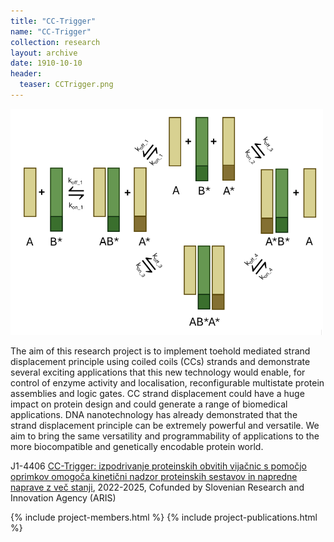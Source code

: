 ```yaml
---
title: "CC-Trigger"
name: "CC-Trigger"
collection: research
layout: archive
date: 1910-10-10
header:
  teaser: CCTrigger.png
---
```


<img src="/images/CCTrigger.png" alt="" style="width: 500px; height: auto;"/>


The aim of this research project is to implement toehold mediated strand displacement principle using coiled coils (CCs) strands and demonstrate several exciting applications that this new technology would enable, for control of enzyme activity and localisation, reconfigurable multistate protein assemblies and logic gates. CC strand displacement could have a huge impact on protein design and could generate a range of biomedical applications. DNA nanotechnology has already demonstrated that the strand displacement principle can be extremely powerful and versatile. We aim to bring the same versatility and programmability of applications to the more biocompatible and genetically encodable protein world. 


J1-4406 [CC-Trigger: izpodrivanje proteinskih obvitih vijačnic s pomočjo oprimkov omogoča kinetični nadzor proteinskih sestavov in napredne naprave z več stanji](https://www.ki.si/fileadmin/user_upload/datoteke-splosno/datoteke-D12/ARRSprojekti/J1-4406_Ljubetic.pdf), 2022-2025, Cofunded by Slovenian Research and Innovation Agency (ARIS)

{% include project-members.html %}
{% include project-publications.html %}
